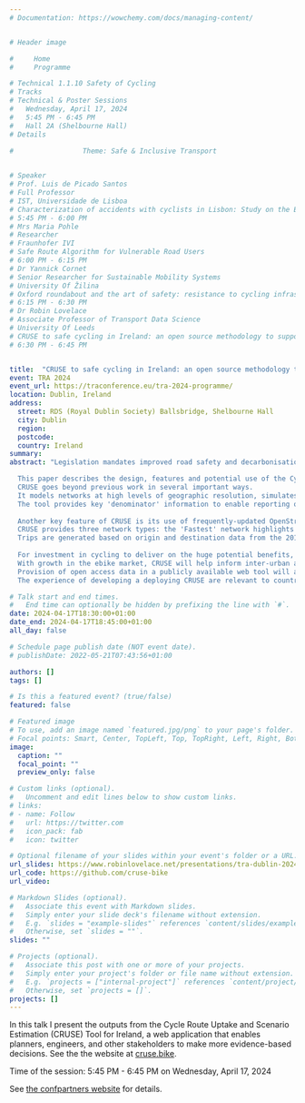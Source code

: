 ```yaml
---
# Documentation: https://wowchemy.com/docs/managing-content/


# Header image

#     Home
#     Programme

# Technical 1.1.10 Safety of Cycling
# Tracks
# Technical & Poster Sessions
# 	Wednesday, April 17, 2024
# 	5:45 PM - 6:45 PM
# 	Hall 2A (Shelbourne Hall)
# Details

#                 Theme: Safe & Inclusive Transport
            

# Speaker
# Prof. Luis de Picado Santos
# Full Professor
# IST, Universidade de Lisboa
# Characterization of accidents with cyclists in Lisbon: Study on the Built Environment Factors.
# 5:45 PM - 6:00 PM
# Mrs Maria Pohle
# Researcher
# Fraunhofer IVI
# Safe Route Algorithm for Vulnerable Road Users
# 6:00 PM - 6:15 PM
# Dr Yannick Cornet
# Senior Researcher for Sustainable Mobility Systems
# University Of Žilina
# Oxford roundabout and the art of safety: resistance to cycling infrastructure intervention
# 6:15 PM - 6:30 PM
# Dr Robin Lovelace
# Associate Professor of Transport Data Science
# University Of Leeds
# CRUSE to safe cycling in Ireland: an open source methodology to support active travel
# 6:30 PM - 6:45 PM


title:  "CRUSE to safe cycling in Ireland: an open source methodology to support active travel"
event: TRA 2024
event_url: https://traconference.eu/tra-2024-programme/
location: Dublin, Ireland
address:
  street: RDS (Royal Dublin Society) Ballsbridge, Shelbourne Hall
  city: Dublin
  region: 
  postcode: 
  country: Ireland
summary:
abstract: "Legislation mandates improved road safety and decarbonisation of predominantly road-based transport network in Ireland and other countries. Increasing cycling transport, making it safer and more attractive, is essential to this end. Cycling in Ireland represents only 3% of total modal share as of the latest Census (2016), but accounts for 20% of serious injuries and 7% of all fatalities. A planning tool based on high resolution datasets on baseline and potential cycling levels could greatly assist in achieving this goal.

  This paper describes the design, features and potential use of the Cycle Route Uptake and Scenario Estimation (CRUSE) Tool for Ireland was commissioned to support cycle network planning, safety interventions, business cases and project evaluation. The resulting web application is available at <https://cruse.bike/>, enabling planners, engineers, and other stakeholders to make more evidence-based decisions.
  CRUSE goes beyond previous work in several important ways.
  It models networks at high levels of geographic resolution, simulates a wide range of trips including recreational, social, shopping and personal trips, in addition to trips to work and primary, secondary and tertiary education locations.
  The tool provides key 'denominator' information to enable reporting of collision rates per billion km cycled.
  
  Another key feature of CRUSE is its use of frequently-updated OpenStreetMap data for route calculation and cycle friendliness estimates of all links on the network.
  CRUSE provides three network types: the 'Fastest' network highlights routes for directness; 'Quietest' prioritises cycle friendliness, and 'Balanced' represents a balance between speed and comfort.
  Trips are generated based on origin and destination data from the 2016 Census in combination with modeled demand data to estimate current and potential future cycling levels at area, route, and network levels for each county in Ireland.
  
  For investment in cycling to deliver on the huge potential benefits, cycling must become safer.
  With growth in the ebike market, CRUSE will help inform inter-urban and rural networks to support the transfer of trips to sustainable modes for longer journeys.
  Provision of open access data in a publicly available web tool will address the challenges faced by counties across Ireland in meeting their sustainability commitments.
  The experience of developing a deploying CRUSE are relevant to countries with sustainable transport policies worldwide.."

# Talk start and end times.
#   End time can optionally be hidden by prefixing the line with `#`.
date: 2024-04-17T18:30:00+01:00
date_end: 2024-04-17T18:45:00+01:00
all_day: false

# Schedule page publish date (NOT event date).
# publishDate: 2022-05-21T07:43:56+01:00

authors: []
tags: []

# Is this a featured event? (true/false)
featured: false

# Featured image
# To use, add an image named `featured.jpg/png` to your page's folder. 
# Focal points: Smart, Center, TopLeft, Top, TopRight, Left, Right, BottomLeft, Bottom, BottomRight.
image:
  caption: ""
  focal_point: ""
  preview_only: false

# Custom links (optional).
#   Uncomment and edit lines below to show custom links.
# links:
# - name: Follow
#   url: https://twitter.com
#   icon_pack: fab
#   icon: twitter

# Optional filename of your slides within your event's folder or a URL.
url_slides: https://www.robinlovelace.net/presentations/tra-dublin-2024-cruse.html
url_code: https://github.com/cruse-bike
url_video:

# Markdown Slides (optional).
#   Associate this event with Markdown slides.
#   Simply enter your slide deck's filename without extension.
#   E.g. `slides = "example-slides"` references `content/slides/example-slides.md`.
#   Otherwise, set `slides = ""`.
slides: ""

# Projects (optional).
#   Associate this post with one or more of your projects.
#   Simply enter your project's folder or file name without extension.
#   E.g. `projects = ["internal-project"]` references `content/project/deep-learning/index.md`.
#   Otherwise, set `projects = []`.
projects: []
---
```


In this talk I present the outputs from the Cycle Route Uptake and Scenario Estimation (CRUSE) Tool for Ireland, a web application that enables planners, engineers, and other stakeholders to make more evidence-based decisions.
See the the website at [cruse.bike](https://cruse.bike/).

Time of the session:  5:45 PM - 6:45 PM on Wednesday, April 17, 2024

See [the confpartners website](https://confpartners.eventsair.com/QuickEventWebsitePortal/tra-2024/conference-programme/Agenda/AgendaItemDetail?id=bad08628-45e1-badd-42b8-3a0f9efdcccd) for details.